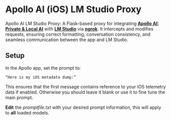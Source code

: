 # Apollo AI (iOS) LM Studio Proxy
Apollo AI LM Studio Proxy: A Flask-based proxy for integrating [**Apollo AI: Private & Local AI**](https://apps.apple.com/us/app/apollo-ai-private-local-ai/id6448019325) with [**LM Studio**](https://lmstudio.ai/) via [**ngrok**](https://ngrok.com/). It intercepts and modifies requests, ensuring correct formatting, conversation consistency, and seamless communication between the app and LM Studio.


## Setup

In the Apollo app, set the prompt to:

	“Here is my iOS metadata dump:”

This ensures that the first message contains reference to your iOS telemetry data if enabled. Otherwise you should leave it blank or use it to fine tune the main prompt.

**Edit** the *promptfile.txt* with your desired prompt information, this will apply to **all** loaded models.
